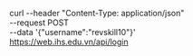 curl --header "Content-Type: application/json" \
  --request POST \
  --data '{"username":"revskill10"}' \
  https://web.ihs.edu.vn/api/login